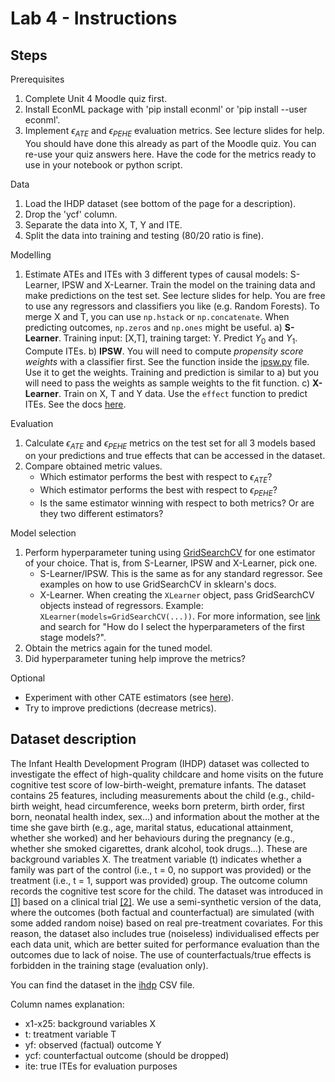 # Lab 4 - Instructions

## Steps

Prerequisites
1. Complete Unit 4 Moodle quiz first.
2. Install EconML package with 'pip install econml' or 'pip install --user econml'.
3. Implement $\epsilon_{ATE}$ and $\epsilon_{PEHE}$ evaluation metrics. See lecture slides for help. You should have done this already as part of the Moodle quiz. You can re-use your quiz answers here. Have the code for the metrics ready to use in your notebook or python script.

Data
1. Load the IHDP dataset (see bottom of the page for a description).
2. Drop the 'ycf' column.
3. Separate the data into X, T, Y and ITE.
4. Split the data into training and testing (80/20 ratio is fine).

Modelling
1. Estimate ATEs and ITEs with 3 different types of causal models: S-Learner, IPSW and X-Learner. Train the model on the training data and make predictions on the test set. See lecture slides for help. You are free to use any regressors and classifiers you like (e.g. Random Forests). To merge X and T, you can use `np.hstack` or `np.concatenate`. When predicting outcomes, `np.zeros` and `np.ones` might be useful.
    a) **S-Learner**. Training input: [X,T], training target: Y. Predict $Y_0$ and $Y_1$. Compute ITEs.
    b) **IPSW**. You will need to compute *propensity score weights* with a classifier first. See the function inside the [ipsw.py](ipsw.py) file. Use it to get the weights. Training and prediction is similar to a) but you will need to pass the weights as sample weights to the fit function.
    c) **X-Learner**. Train on X, T and Y data. Use the `effect` function to predict ITEs. See the docs [here](https://econml.azurewebsites.net/_autosummary/econml.metalearners.XLearner.html#econml.metalearners.XLearner).

Evaluation
1. Calculate $\epsilon_{ATE}$ and $\epsilon_{PEHE}$ metrics on the test set for all 3 models based on your predictions and true effects that can be accessed in the dataset.
2. Compare obtained metric values.
    - Which estimator performs the best with respect to $\epsilon_{ATE}$?
    - Which estimator performs the best with respect to $\epsilon_{PEHE}$?
    - Is the same estimator winning with respect to both metrics? Or are they two different estimators?

Model selection
1. Perform hyperparameter tuning using [GridSearchCV](https://scikit-learn.org/stable/modules/generated/sklearn.model_selection.GridSearchCV.html#sklearn.model_selection.GridSearchCV) for one estimator of your choice. That is, from S-Learner, IPSW and X-Learner, pick one.
    - S-Learner/IPSW. This is the same as for any standard regressor. See examples on how to use GridSearchCV in sklearn's docs.
    - X-Learner. When creating the `XLearner` object, pass GridSearchCV objects instead of regressors. Example: `XLearner(models=GridSearchCV(...))`. For more information, see [link](https://econml.azurewebsites.net/spec/estimation/dml.html#usage-faqs) and search for "How do I select the hyperparameters of the first stage models?".
2. Obtain the metrics again for the tuned model.
3. Did hyperparameter tuning help improve the metrics?

Optional
- Experiment with other CATE estimators (see [here](https://econml.azurewebsites.net/reference.html#cate-estimators)).
- Try to improve predictions (decrease metrics).


## Dataset description

The Infant Health Development Program (IHDP) dataset was collected to investigate the effect of high-quality childcare and home visits on the future cognitive test score of low-birth-weight, premature infants. The dataset contains 25 features, including measurements about the child (e.g., child-birth weight, head circumference, weeks born preterm, birth order, first born, neonatal health index, sex...) and information about the mother at the time she gave birth (e.g., age, marital status, educational attainment, whether she worked) and her behaviours during the pregnancy (e.g., whether she smoked cigarettes, drank alcohol, took drugs...). These are background variables X. The treatment variable (t) indicates whether a family was part of the control (i.e., t = 0, no support was provided) or the treatment (i.e., t = 1, support was provided) group. The outcome column records the cognitive test score for the child. The dataset was introduced in [[1]](https://doi.org/10.1198/jcgs.2010.08162) based on a clinical trial [[2]](https://pubmed.ncbi.nlm.nih.gov/1538279/). We use a semi-synthetic version of the data, where the outcomes (both factual and counterfactual) are simulated (with some added random noise) based on real pre-treatment covariates. For this reason, the dataset also includes true (noiseless) individualised effects per each data unit, which are better suited for performance evaluation than the outcomes due to lack of noise. The use of counterfactuals/true effects is forbidden in the training stage (evaluation only).

You can find the dataset in the [ihdp](ihdp.csv) CSV file.

Column names explanation:
- x1-x25: background variables X
- t: treatment variable T
- yf: observed (factual) outcome Y
- ycf: counterfactual outcome (should be dropped)
- ite: true ITEs for evaluation purposes